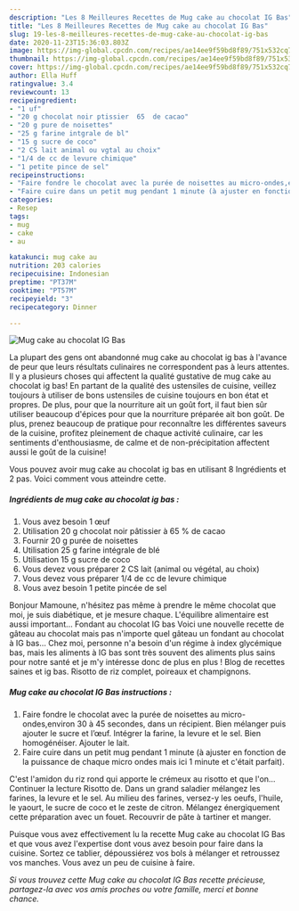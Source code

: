 ```yaml
---
description: "Les 8 Meilleures Recettes de Mug cake au chocolat IG Bas"
title: "Les 8 Meilleures Recettes de Mug cake au chocolat IG Bas"
slug: 19-les-8-meilleures-recettes-de-mug-cake-au-chocolat-ig-bas
date: 2020-11-23T15:36:03.803Z
image: https://img-global.cpcdn.com/recipes/ae14ee9f59bd8f89/751x532cq70/mug-cake-au-chocolat-ig-bas-photo-principale-de-la-recette.jpg
thumbnail: https://img-global.cpcdn.com/recipes/ae14ee9f59bd8f89/751x532cq70/mug-cake-au-chocolat-ig-bas-photo-principale-de-la-recette.jpg
cover: https://img-global.cpcdn.com/recipes/ae14ee9f59bd8f89/751x532cq70/mug-cake-au-chocolat-ig-bas-photo-principale-de-la-recette.jpg
author: Ella Huff
ratingvalue: 3.4
reviewcount: 13
recipeingredient:
- "1 uf"
- "20 g chocolat noir ptissier  65  de cacao"
- "20 g pure de noisettes"
- "25 g farine intgrale de bl"
- "15 g sucre de coco"
- "2 CS lait animal ou vgtal au choix"
- "1/4 de cc de levure chimique"
- "1 petite pince de sel"
recipeinstructions:
- "Faire fondre le chocolat avec la purée de noisettes au micro-ondes,environ 30 à 45 secondes, dans un récipient. Bien mélanger puis ajouter le sucre et l’œuf. Intégrer la farine, la levure et le sel. Bien homogénéiser. Ajouter le lait."
- "Faire cuire dans un petit mug pendant 1 minute (à ajuster en fonction de la puissance de chaque micro ondes mais ici 1 minute et c&#39;était parfait)."
categories:
- Resep
tags:
- mug
- cake
- au

katakunci: mug cake au 
nutrition: 203 calories
recipecuisine: Indonesian
preptime: "PT37M"
cooktime: "PT57M"
recipeyield: "3"
recipecategory: Dinner

---
```



![Mug cake au chocolat IG Bas](https://img-global.cpcdn.com/recipes/ae14ee9f59bd8f89/751x532cq70/mug-cake-au-chocolat-ig-bas-photo-principale-de-la-recette.jpg)

La plupart des gens ont abandonné mug cake au chocolat ig bas à l'avance de peur que leurs résultats culinaires ne correspondent pas à leurs attentes. Il y a plusieurs choses qui affectent la qualité gustative de mug cake au chocolat ig bas! En partant de la qualité des ustensiles de cuisine, veillez toujours à utiliser de bons ustensiles de cuisine toujours en bon état et propres. De plus, pour que la nourriture ait un goût fort, il faut bien sûr utiliser beaucoup d'épices pour que la nourriture préparée ait bon goût. De plus, prenez beaucoup de pratique pour reconnaître les différentes saveurs de la cuisine, profitez pleinement de chaque activité culinaire, car les sentiments d'enthousiasme, de calme et de non-précipitation affectent aussi le goût de la cuisine!

<!--inarticleads1-->

Vous pouvez avoir mug cake au chocolat ig bas en utilisant 8 Ingrédients et 2 pas. Voici comment vous atteindre cette.

##### Ingrédients de mug cake au chocolat ig bas :

1. Vous avez besoin 1 œuf
1. Utilisation 20 g chocolat noir pâtissier à 65 % de cacao
1. Fournir 20 g purée de noisettes
1. Utilisation 25 g farine intégrale de blé
1. Utilisation 15 g sucre de coco
1. Vous devez vous préparer 2 CS lait (animal ou végétal, au choix)
1. Vous devez vous préparer 1/4 de cc de levure chimique
1. Vous avez besoin 1 petite pincée de sel


Bonjour Mamoune, n&#39;hésitez pas même à prendre le même chocolat que moi, je suis diabétique, et je mesure chaque. L&#39;équilibre alimentaire est aussi important… Fondant au chocolat IG bas Voici une nouvelle recette de gâteau au chocolat mais pas n&#39;importe quel gâteau un fondant au chocolat à IG bas… Chez moi, personne n&#39;a besoin d&#39;un régime à index glycémique bas, mais les aliments à IG bas sont très souvent des aliments plus sains pour notre santé et je m&#39;y intéresse donc de plus en plus ! Blog de recettes saines et ig bas. Risotto de riz complet, poireaux et champignons. 

<!--inarticleads2-->

##### Mug cake au chocolat IG Bas instructions :

1. Faire fondre le chocolat avec la purée de noisettes au micro-ondes,environ 30 à 45 secondes, dans un récipient. Bien mélanger puis ajouter le sucre et l’œuf. Intégrer la farine, la levure et le sel. Bien homogénéiser. Ajouter le lait.
1. Faire cuire dans un petit mug pendant 1 minute (à ajuster en fonction de la puissance de chaque micro ondes mais ici 1 minute et c&#39;était parfait).


C&#39;est l&#39;amidon du riz rond qui apporte le crémeux au risotto et que l&#39;on… Continuer la lecture Risotto de. Dans un grand saladier mélangez les farines, la levure et le sel. Au milieu des farines, versez-y les oeufs, l&#39;huile, le yaourt, le sucre de coco et le zeste de citron. Mélangez énergiquement cette préparation avec un fouet. Recouvrir de pâte à tartiner et manger. 

<!--inarticleads1-->

<p>
Puisque vous avez effectivement lu la recette Mug cake au chocolat IG Bas et que vous avez l'expertise dont vous avez besoin pour faire dans la cuisine. Sortez ce tablier, dépoussiérez vos bols à mélanger et retroussez vos manches. Vous avez un peu de cuisine à faire.
</p>

<p>
<i>Si vous trouvez cette Mug cake au chocolat IG Bas recette précieuse, partagez-la avec vos amis proches ou votre famille, merci et bonne chance.</i>
</p>
